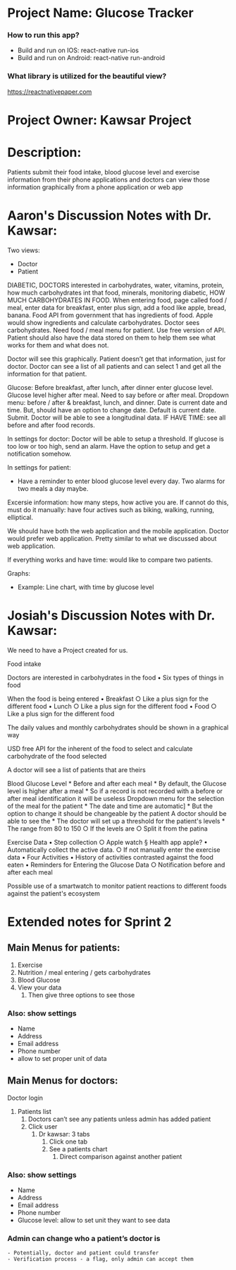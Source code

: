 # Project Name: Glucose Tracker
### How to run this app?
- Build and run on IOS: react-native run-ios
- Build and run on Android: react-native run-android

### What library is utilized for the beautiful view?
https://reactnativepaper.com

# Project Owner: Kawsar Project
# Description:  
Patients submit their food intake, blood glucose level and exercise information from their phone applications and doctors can view those information graphically from a phone application or web app


# Aaron's Discussion Notes with Dr. Kawsar:
Two views:
- Doctor
- Patient

DIABETIC, DOCTORS interested in carbohydrates, water, vitamins, protein, how much carbohydrates int that food, minerals, monitoring diabetic, HOW MUCH CARBOHYDRATES IN FOOD. When entering food, page called food / meal, enter data for breakfast, enter plus sign, add a food like apple, bread, banana. Food API from government that has ingredients of food. Apple would show ingredients and calculate carbohydrates. Doctor sees carbohydrates. Need food / meal menu for patient. Use free version of API. Patient should also have the data stored on them to help them see what works for them and what does not.

Doctor will see this graphically. Patient doesn’t get that information, just for doctor. Doctor can see a list of all patients and can select 1 and get all the information for that patient.

Glucose:
Before breakfast, after lunch, after dinner enter glucose level. Glucose level higher after meal. Need to say before or after meal. Dropdown menu: before / after & breakfast, lunch, and dinner. Date is current date and time. But, should have an option to change date. Default is current date. Submit. Doctor will be able to see a longitudinal data. IF HAVE TIME: see all before and after food records.

In settings for doctor:
Doctor will be able to setup a threshold. If glucose is too low or too high, send an alarm. Have the option to setup and get a notification somehow.

In settings for patient:
- Have a reminder to enter blood glucose level every day. Two alarms for two meals a day maybe.

Excersie information: how many steps, how active you are. If cannot do this, must do it manually: have four actives such as biking, walking, running, elliptical.

We should have both the web application and the mobile application. Doctor would prefer web application. Pretty similar to what we discussed about web application.

If everything works and have time: would like to compare two patients.

Graphs:
- Example: Line chart, with time by glucose level



# Josiah's Discussion Notes with Dr. Kawsar:
We need to have a Project created for us.

Food intake

Doctors are interested in carbohydrates in the food
	• Six types of things in food

When the food is being entered
	• Breakfast
		○ Like a plus sign for the different food
	• Lunch
		○ Like a plus sign for the different food
	• Food
		○ Like a plus sign for the different food

The daily values and monthly carbohydrates should be shown in a graphical way

USD free API for the inherent of the food to select and calculate carbohydrate of the food selected

A doctor will see a list of patients that are theirs

Blood Glucose Level
	* Before and after each meal
	* By default, the Glucose level is higher after a meal
	* So if a record is not recorded with a before or after meal identification it will be useless
Dropdown menu for the selection of the meal for the patient
	* The date and time are automatic]
	* But the option to change it should be changeable by the patient
A doctor should be able to see the
	* The doctor will set up a threshold for the patient's levels
	* The range from 80 to 150
		○ If the levels are
		○ Split it from the patina

Exercise Data
	• Step collection
		○ Apple watch
			§ Health app apple?
	• Automatically collect the active data.
		○ If not manually enter the exercise data
	• Four Activities
	• History of activities contrasted against the food eaten
	• Reminders for Entering the Glucose Data
		○ Notification before and after each meal

Possible use of a smartwatch to monitor patient reactions to different foods against the patient's ecosystem


# Extended notes for Sprint 2

## Main Menus for patients:
1. Exercise
2. Nutrition / meal entering / gets carbohydrates
3. Blood Glucose
4. View your data
    1. Then give three options to see those
### Also: show settings
- Name
- Address
- Email address
- Phone number
- allow to set proper unit of data


## Main Menus for doctors:
Doctor login

1. Patients list
    1. Doctors can’t see any patients unless admin has added patient
    2. Click user
        1. Dr kawsar: 3 tabs
            1. Click one tab
            2. See a patients chart
                1. Direct comparison against another patient

### Also: show settings
- Name
- Address
- Email address
- Phone number
- Glucose level: allow to set unit they want to see data


### Admin can change who a patient’s doctor is
    - Potentially, doctor and patient could transfer
    - Verification process - a flag, only admin can accept them
